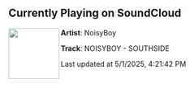 ## Currently Playing on SoundCloud

[<img align="left" width="100" src="https://i1.sndcdn.com/artworks-TfAVPgjtMPnS9s8P-HwAZLg-t500x500.png">](https://soundcloud.com/noisy_music/9d2c6bac-9049-4888-a60d-41aae829b791)

**Artist**: NoisyBoy 

**Track**: NOISYBOY - SOUTHSIDE

Last updated at 5/1/2025, 4:21:42 PM
